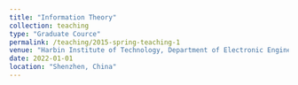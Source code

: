 ```yaml
---
title: "Information Theory"
collection: teaching
type: "Graduate Cource"
permalink: /teaching/2015-spring-teaching-1
venue: "Harbin Institute of Technology, Department of Electronic Engineering"
date: 2022-01-01
location: "Shenzhen, China"
---
```


